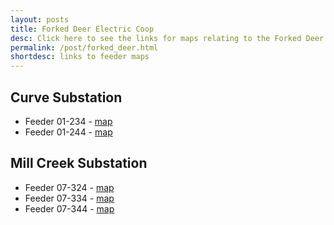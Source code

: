 ```yaml
---
layout: posts
title: Forked Deer Electric Coop
desc: Click here to see the links for maps relating to the Forked Deer Coop.  This is organized by substation/feeders. 
permalink: /post/forked_deer.html
shortdesc: links to feeder maps
---
```

Curve Substation
--------------
* Feeder 01-234 - [map](/coop/forked_deer/scurve_f01234.html)
* Feeder 01-244 - [map](/coop/forked_deer/scurve_f01244.html)

Mill Creek Substation
--------------
* Feeder 07-324 - [map](/coop/forked_deer/smill_creek_f07324.html)
* Feeder 07-334 - [map](/coop/forked_deer/smill_creek_f07334.html)
* Feeder 07-344 - [map](/coop/forked_deer/smill_creek_f07344.html)
